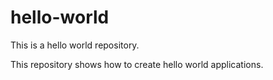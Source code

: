 # hello-world
This is a hello world repository. 

This repository shows how to create hello world applications.
